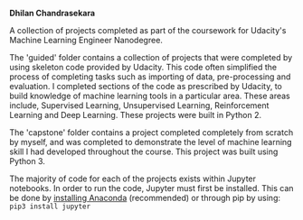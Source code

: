 **Dhilan Chandrasekara**

A collection of projects completed as part of the coursework for Udacity's Machine Learning Engineer Nanodegree. 

The 'guided' folder contains a collection of projects that were completed by using skeleton code provided by Udacity. This code often simplified the process of completing tasks such as importing of data, pre-processing and evaluation. I completed sections of the code as prescribed by Udacity, to build knowledge of machine learning tools in a particular area. These areas include, Supervised Learning, Unsupervised Learning, Reinforcement Learning and Deep Learning. These projects were built in Python 2.

The 'capstone' folder contains a project completed completely from scratch by myself, and was completed to demonstrate the level of machine learning skill I had developed throughout the course. This project was built using Python 3.

The majority of code for each of the projects exists within Jupyter notebooks. In order to run the code, Jupyter must first be installed. This can be done by [installing Anaconda](https://www.anaconda.com/download/) (recommended) or through pip by using: `pip3 install jupyter`
